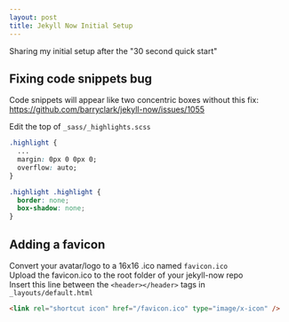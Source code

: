 ```yaml
---
layout: post
title: Jekyll Now Initial Setup
---
```

Sharing my initial setup after the "30 second quick start"

## Fixing code snippets bug
Code snippets will appear like two concentric boxes without this fix: \
https://github.com/barryclark/jekyll-now/issues/1055

Edit the top of `_sass/_highlights.scss`
```css
.highlight {
  ...
  margin: 0px 0 0px 0;
  overflow: auto;
}

.highlight .highlight {
  border: none;
  box-shadow: none;
}
```

## Adding a favicon
Convert your avatar/logo to a 16x16 .ico named `favicon.ico` \
Upload the favicon.ico to the root folder of your jekyll-now repo \
Insert this line between the `<header></header>` tags in `_layouts/default.html`
```html
<link rel="shortcut icon" href="/favicon.ico" type="image/x-icon" />
```
